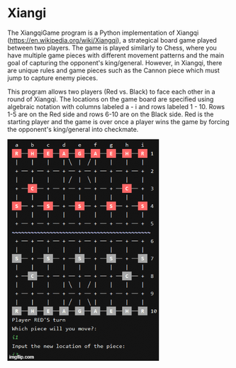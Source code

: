 # Xiangi

The XiangqiGame program is a Python implementation of Xiangqi (https://en.wikipedia.org/wiki/Xiangqi), a strategical board game played between two players. The game is played similarly to Chess, where you have multiple game pieces with different movement patterns and the main goal of capturing the opponent's king/general. However, in Xiangqi, there are unique rules and game pieces such as the Cannon piece which must jump to capture enemy pieces. 

This program allows two players (Red vs. Black) to face each other in a round of Xiangqi. The locations on the game board are specified using algebraic notation with columns labeled a - i and rows labeled 1 - 10. Rows 1-5 are on the Red side and rows 6-10 are on the Black side. Red is the starting player and the game is over once a player wins the game by forcing the opponent's king/general into checkmate.

<p align="center">
  
![demo_gif](demo/demo_gif.gif)

</p>
